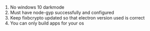 1. No windows 10 darkmode
2. Must have node-gyp successfully and configured
3. Keep fixbcrypto updated so that electron version used is correct
4. You can only build apps for your os
